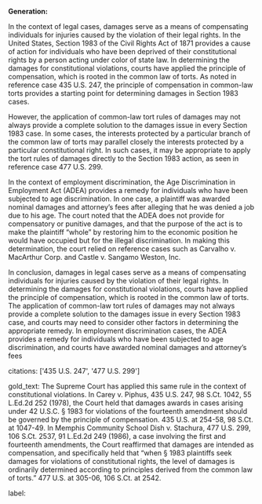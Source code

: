 **Generation:**

 <answer>

In the context of legal cases, damages serve as a means of compensating individuals for injuries caused by the violation of their legal rights. In the United States, Section 1983 of the Civil Rights Act of 1871 provides a cause of action for individuals who have been deprived of their constitutional rights by a person acting under color of state law. In determining the damages for constitutional violations, courts have applied the principle of compensation, which is rooted in the common law of torts. As noted in reference case 435 U.S. 247, the principle of compensation in common-law torts provides a starting point for determining damages in Section 1983 cases.

However, the application of common-law tort rules of damages may not always provide a complete solution to the damages issue in every Section 1983 case. In some cases, the interests protected by a particular branch of the common law of torts may parallel closely the interests protected by a particular constitutional right. In such cases, it may be appropriate to apply the tort rules of damages directly to the Section 1983 action, as seen in reference case 477 U.S. 299.

In the context of employment discrimination, the Age Discrimination in Employment Act (ADEA) provides a remedy for individuals who have been subjected to age discrimination. In one case, a plaintiff was awarded nominal damages and attorney’s fees after alleging that he was denied a job due to his age. The court noted that the ADEA does not provide for compensatory or punitive damages, and that the purpose of the act is to make the plaintiff “whole” by restoring him to the economic position he would have occupied but for the illegal discrimination. In making this determination, the court relied on reference cases such as Carvalho v. MacArthur Corp. and Castle v. Sangamo Weston, Inc.

In conclusion, damages in legal cases serve as a means of compensating individuals for injuries caused by the violation of their legal rights. In determining the damages for constitutional violations, courts have applied the principle of compensation, which is rooted in the common law of torts. The application of common-law tort rules of damages may not always provide a complete solution to the damages issue in every Section 1983 case, and courts may need to consider other factors in determining the appropriate remedy. In employment discrimination cases, the ADEA provides a remedy for individuals who have been subjected to age discrimination, and courts have awarded nominal damages and attorney’s fees

citations: ['435 U.S. 247', '477 U.S. 299']

gold_text: The Supreme Court has applied this same rule in the context of constitutional violations. In Carey v. Piphus, 435 U.S. 247, 98 S.Ct. 1042, 55 L.Ed.2d 252 (1978), the Court held that damages awards in cases arising under 42 U.S.C. § 1983 for violations of the fourteenth amendment should be governed by the principle of compensation. 435 U.S. at 254-58, 98 S.Ct. at 1047-49. In Memphis Community School Dish v. Stachura, 477 U.S. 299, 106 S.Ct. 2537, 91 L.Ed.2d 249 (1986), a case involving the first and fourteenth amendments, the Court reaffirmed that damages are intended as compensation, and specifically held that “when § 1983 plaintiffs seek damages for violations of constitutional rights, the level of damages is ordinarily determined according to principles derived from the common law of torts.” 477 U.S. at 305-06, 106 S.Ct. at 2542.

label: 